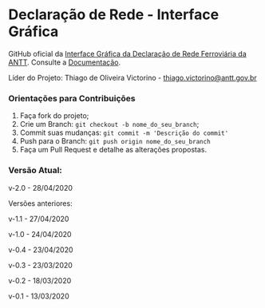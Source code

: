 # Declaração de Rede - Interface Gráfica

GitHub oficial da [Interface Gráfica da Declaração de Rede Ferroviária da ANTT](https://declaracaoderedev20.imfast.io/DR_Interface_Grafica.html). Consulte a [Documentação](https://declaracaoderedev20.imfast.io/Markdown_DR.html).

Líder do Projeto: Thiago de Oliveira Victorino - thiago.victorino@antt.gov.br

### Orientações para Contribuições

1. Faça fork do projeto;
2. Crie um Branch: `git checkout -b nome_do_seu_branch`;
3. Commit suas mudanças: `git commit -m 'Descrição do commit'`
4. Push para o Branch: `git push origin nome_do_seu_branch`
5. Faça um Pull Request e detalhe as alterações propostas.

### Versão Atual:

v-2.0 - 28/04/2020

Versões anteriores:

v-1.1 - 27/04/2020

v-1.0 - 24/04/2020

v-0.4 - 23/04/2020

v-0.3 - 23/03/2020

v-0.2 - 18/03/2020

v-0.1 - 13/03/2020
